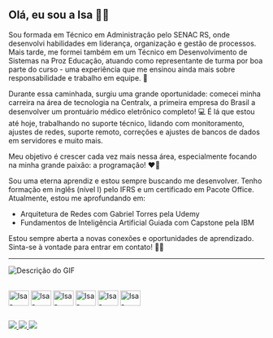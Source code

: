 ## Olá, eu sou a Isa 👋🏻

Sou formada em Técnico em Administração pelo SENAC RS, onde desenvolvi habilidades em liderança, organização e gestão de processos. Mais tarde, me formei também em um Técnico em Desenvolvimento de Sistemas na Proz Educação, atuando como representante de turma por boa parte do curso - uma experiência que me ensinou ainda mais sobre responsabilidade e trabalho em equipe. 🚀

Durante essa caminhada, surgiu uma grande oportunidade: comecei minha carreira na área de tecnologia na Centralx, a primeira empresa do Brasil a desenvolver um prontuário médico eletrônico completo! 💻 É lá que estou até hoje, trabalhando no suporte técnico, lidando com monitoramento, ajustes de redes, suporte remoto, correções e ajustes de bancos de dados em servidores e muito mais.

Meu objetivo é crescer cada vez mais nessa área, especialmente focando na minha grande paixão: a programação! ❤️‍🔥

Sou uma eterna aprendiz e estou sempre buscando me desenvolver. Tenho formação em inglês (nível I) pelo IFRS e um certificado em Pacote Office. Atualmente, estou me aprofundando em:

- Arquitetura de Redes com Gabriel Torres pela Udemy
- Fundamentos de Inteligência Artificial Guiada com Capstone pela IBM

Estou sempre aberta a novas conexões e oportunidades de aprendizado. Sinta-se à vontade para entrar em contato! 🌱✨

---

![Descrição do GIF](https://i.pinimg.com/originals/16/69/e5/1669e57761ccc67fa5e31a09a54764d0.gif)

<div style="display: inline_block"><br>
  <img align="center" alt="Isa-GITHUB" height="30" width="40" src="https://cdn.jsdelivr.net/gh/devicons/devicon/icons/github/github-original.svg">
  <img align="center" alt="Isa-CSS3" height="30" width="40" src="https://cdn.jsdelivr.net/gh/devicons/devicon/icons/css3/css3-plain-wordmark.svg">
  <img align="center" alt="Isa-HTML5" height="30" width="40" src="https://cdn.jsdelivr.net/gh/devicons/devicon/icons/html5/html5-plain-wordmark.svg">
  <img align="center" alt="Isa-PYTHON" height="30" width="40" src="https://cdn.jsdelivr.net/gh/devicons/devicon/icons/python/python-original.svg">
  <img align="center" alt="Isa-JAVASCRIPT" height="30" width="40" src="https://cdn.jsdelivr.net/gh/devicons/devicon/icons/javascript/javascript-original.svg">
  <img align="center" alt="Isa-MySQL" height="30" width="40" src="https://cdn.jsdelivr.net/gh/devicons/devicon/icons/mysql/mysql-original-wordmark.svg">
</div>

##

<div>
  <a href="https://www.instagram.com/ishottum/" target="_blank">
    <img src="https://img.shields.io/badge/Instagram-E4405F?style=for-the-badge&logo=instagram&logoColor=white" target="_blank">
  </a>
  <a href="https://www.linkedin.com/in/isabela-aparecida-0640ba241/" target="_blank">
    <img src="https://img.shields.io/badge/LinkedIn-0077B5?style=for-the-badge&logo=linkedin&logoColor=white" target="_blank">
  </a>
  <a href="mailto:isabelaaparecida51@gmail.com" target="_blank">
    <img src="https://img.shields.io/badge/Gmail-D14836?style=for-the-badge&logo=gmail&logoColor=white" target="_blank">
  </a>
</div>
